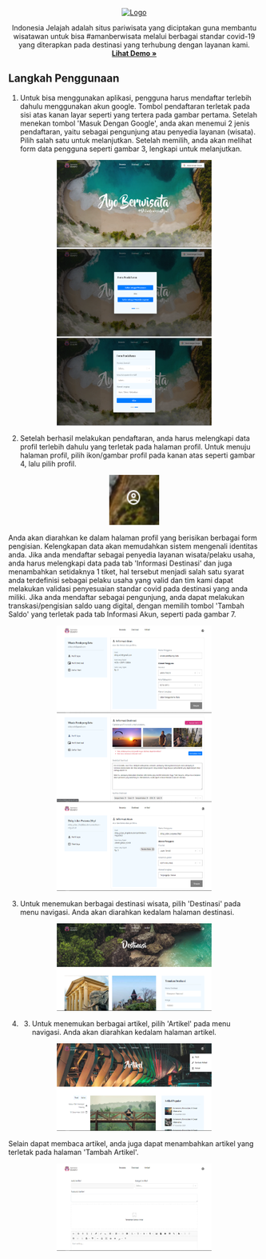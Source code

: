 <p align="center">
  <a href="https://indonesia-jelajah.web.app/">
    <img src="https://indonesia-jelajah.web.app/static/media/logo-light.c3fe2a4b.png" alt="Logo" width="300" height="100">
  </a>

  <p align="center">
  Indonesia Jelajah adalah situs pariwisata yang diciptakan guna membantu wisatawan untuk bisa #amanberwisata melalui berbagai standar covid-19 yang diterapkan pada destinasi yang terhubung dengan layanan kami.
    <br />
    <a href="https://indonesia-jelajah.web.app/"><strong>Lihat Demo »</strong></a>
  </p>
</p>

## Langkah Penggunaan
1. Untuk bisa menggunakan aplikasi, pengguna harus mendaftar terlebih dahulu menggunakan akun google. Tombol pendaftaran terletak pada sisi atas kanan layar seperti yang tertera pada gambar pertama. Setelah menekan tombol 'Masuk Dengan Google', anda akan menemui 2 jenis pendaftaran, yaitu sebagai pengunjung atau penyedia layanan (wisata). Pilih salah satu untuk melanjutkan. Setelah memilih, anda akan melihat form data pengguna seperti gambar 3, lengkapi untuk melanjutkan.

<div align="center">
    <img width="310" height="175" src="https://github.com/dicky-julian/indonesia-jelajah/blob/master/src/assets/images/documentation/1.PNG?raw=true">
    <img width="310" height="175" src="https://github.com/dicky-julian/indonesia-jelajah/blob/master/src/assets/images/documentation/2.PNG?raw=true">
    <img width="310" height="175" src="https://github.com/dicky-julian/indonesia-jelajah/blob/master/src/assets/images/documentation/3.PNG?raw=true">
</div>

2. Setelah berhasil melakukan pendaftaran, anda harus melengkapi data profil terlebih dahulu yang terletak pada halaman profil. Untuk menuju halaman profil, pilih ikon/gambar profil pada kanan atas seperti gambar 4, lalu pilih profil.
<div align="center">
<img width="100" height="100" src="https://github.com/dicky-julian/indonesia-jelajah/blob/master/src/assets/images/documentation/4.PNG?raw=true">
  </div>

Anda akan diarahkan ke dalam halaman profil yang berisikan berbagai form pengisian. Kelengkapan data akan memudahkan sistem mengenali identitas anda. Jika anda mendaftar sebagai penyedia layanan wisata/pelaku usaha, anda harus melengkapi data pada tab 'Informasi Destinasi' dan juga menambahkan setidaknya 1 tiket, hal tersebut menjadi salah satu syarat anda terdefinisi sebagai pelaku usaha yang valid dan tim kami dapat melakukan validasi penyesuaian standar covid pada destinasi yang anda miliki. Jika anda mendaftar sebagai pengunjung, anda dapat melakukan transkasi/pengisian saldo uang digital, dengan memilih tombol 'Tambah Saldo' yang terletak pada tab Informasi Akun, seperti pada gambar 7.
<div align="center">
  <img width="310" height="175" src="https://github.com/dicky-julian/indonesia-jelajah/blob/master/src/assets/images/documentation/5.PNG?raw=true">
  <img width="310" height="175" src="https://github.com/dicky-julian/indonesia-jelajah/blob/master/src/assets/images/documentation/6.PNG?raw=true">
  <img width="310" height="175" src="https://github.com/dicky-julian/indonesia-jelajah/blob/master/src/assets/images/documentation/9.PNG?raw=true">
</div>

3. Untuk menemukan berbagai destinasi wisata, pilih 'Destinasi' pada menu navigasi. Anda akan diarahkan kedalam halaman destinasi.
<div align="center">
  <img width="310" height="175" src="https://github.com/dicky-julian/indonesia-jelajah/blob/master/src/assets/images/documentation/7.PNG?raw=true">
</div>

4. 3. Untuk menemukan berbagai artikel, pilih 'Artikel' pada menu navigasi. Anda akan diarahkan kedalam halaman artikel.
<div align="center">
  <img width="310" height="175" src="https://github.com/dicky-julian/indonesia-jelajah/blob/master/src/assets/images/documentation/8.PNG?raw=true">
</div>

Selain dapat membaca artikel, anda juga dapat menambahkan artikel yang terletak pada halaman 'Tambah Artikel'.
<div align="center">
  <img width="310" height="175" src="https://github.com/dicky-julian/indonesia-jelajah/blob/master/src/assets/images/documentation/10.PNG?raw=true">
</div>
